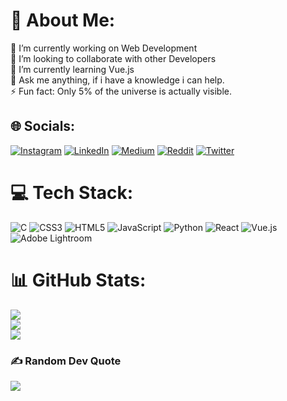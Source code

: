 # 💫 About Me:
🔭 I’m currently working on Web Development<br>👯 I’m looking to collaborate with other Developers<br>🌱 I’m currently learning Vue.js<br>💬 Ask me anything, if i have a knowledge i can help.<br>⚡ Fun fact: Only 5% of the universe is actually visible.


## 🌐 Socials:
[![Instagram](https://img.shields.io/badge/Instagram-%23E4405F.svg?logo=Instagram&logoColor=white)](https://instagram.com/chari.js) [![LinkedIn](https://img.shields.io/badge/LinkedIn-%230077B5.svg?logo=linkedin&logoColor=white)](https://linkedin.com/in/https://www.linkedin.com/in/berk-%C3%A7a%C4%9Fr%C4%B1-la%C3%A7in-285023227/) [![Medium](https://img.shields.io/badge/Medium-12100E?logo=medium&logoColor=white)](https://medium.com/@cagrilacin303) [![Reddit](https://img.shields.io/badge/Reddit-%23FF4500.svg?logo=Reddit&logoColor=white)](https://reddit.com/user/blaqlikeqloud) [![Twitter](https://img.shields.io/badge/Twitter-%231DA1F2.svg?logo=Twitter&logoColor=white)](https://twitter.com/chari303) 

# 💻 Tech Stack:
![C](https://img.shields.io/badge/c-%2300599C.svg?style=for-the-badge&logo=c&logoColor=white) ![CSS3](https://img.shields.io/badge/css3-%231572B6.svg?style=for-the-badge&logo=css3&logoColor=white) ![HTML5](https://img.shields.io/badge/html5-%23E34F26.svg?style=for-the-badge&logo=html5&logoColor=white) ![JavaScript](https://img.shields.io/badge/javascript-%23323330.svg?style=for-the-badge&logo=javascript&logoColor=%23F7DF1E) ![Python](https://img.shields.io/badge/python-3670A0?style=for-the-badge&logo=python&logoColor=ffdd54) ![React](https://img.shields.io/badge/react-%2320232a.svg?style=for-the-badge&logo=react&logoColor=%2361DAFB) ![Vue.js](https://img.shields.io/badge/vuejs-%2335495e.svg?style=for-the-badge&logo=vuedotjs&logoColor=%234FC08D) ![Adobe Lightroom](https://img.shields.io/badge/Adobe%20Lightroom-31A8FF.svg?style=for-the-badge&logo=Adobe%20Lightroom&logoColor=white)
# 📊 GitHub Stats:
![](https://github-readme-stats.vercel.app/api?username=chari00001&theme=vue-dark&hide_border=true&include_all_commits=true&count_private=false)<br/>
![](https://github-readme-streak-stats.herokuapp.com/?user=chari00001&theme=vue-dark&hide_border=true)<br/>
![](https://github-readme-stats.vercel.app/api/top-langs/?username=chari00001&theme=vue-dark&hide_border=true&include_all_commits=true&count_private=false&layout=compact)

### ✍️ Random Dev Quote
![](https://quotes-github-readme.vercel.app/api?type=horizontal&theme=radical)
